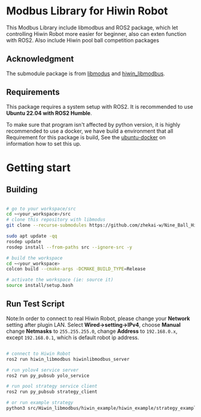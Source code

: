# Modbus Library for Hiwin Robot
This Modbus Library include libmodbus and ROS2 package, which let controlling Hiwin Robot more easier for beginner, also can exten function with ROS2.
Also include Hiwin pool ball competition packages

## Acknowledgment
The submodule package is from [libmodus](https://github.com/stephane/libmodbus.git) and [hiwin_libmodbus](https://github.com/tku-iarc/Hiwin_libmodbus.git).

## Requirements 
This package requires a system setup with ROS2. It is recommended to use **Ubuntu 22.04 with ROS2 Humble**.

<!-- camera SDK and ROS package is needed. Here we use [Linux Distribution](https://github.com/IntelRealSense/librealsense/blob/master/doc/distribution_linux.md#installing-the-packages) and [Realsense-ros](https://github.com/IntelRealSense/realsense-ros/tree/ros1-legacy) -->

To make sure that program isn't affected by python version, it is highly recommended to use a docker, 
we have build a environment that all Requirement for this package is build, 
See the [ubuntu-docker](https://github.com/errrr0501/ubuntu20.04_docker) on information how to set this up.

# Getting start
## Building

```bash

# go to your workspace/src
cd ~<your_workspace>/src
# clone this repository with libmodus
git clone --recurse-submodules https://github.com/zhekai-w/Nine_Ball_Hiwin.git

sudo apt update -qq
rosdep update
rosdep install --from-paths src --ignore-src -y

# build the workspace
cd ~<your_workspace>
colcon build --cmake-args -DCMAKE_BUILD_TYPE=Release

# activate the workspace (ie: source it)
source install/setup.bash
```

## Run Test Script
Note:In order to connect to real Hiwin Robot, please change your **Network** setting after plugin LAN.
Select **Wired->setting->IPv4**, choose **Manual** change **Netmasks** to `255.255.255.0`, 
change **Address** to `192.168.0.x`, except `192.168.0.1`, which is default robot ip address.

```bash

# connect to Hiwin Robot
ros2 run hiwin_libmodbus hiwinlibmodbus_server

# run yolov4 service server
ros2 run py_pubsub yolo_service

# run pool strategy service client
ros2 run py_pubsub strategy_client

# or run example strategy
python3 src/Hiwin_libmodbus/hiwin_example/hiwin_example/strategy_example.py
```
